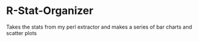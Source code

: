 # R-Stat-Organizer
Takes the stats from my perl extractor and makes a series of bar charts and scatter plots
